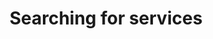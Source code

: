 ---
title: Searching for services
layout: default
order: 4
permalink: /services/searching/
parent: services
---